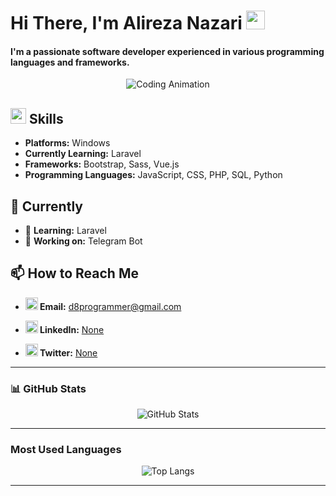# Hi There, I'm Alireza Nazari <img src="https://user-images.githubusercontent.com/74038190/216120986-f2752ca9-fe82-4aa3-befe-0a58db010d85.png" width="30px">

#### I'm a passionate software developer experienced in various programming languages and frameworks.

<p align="center">
  <img src="https://user-images.githubusercontent.com/74038190/212746035-d5c61762-973c-44c0-aec7-887f3b7690e3.gif" style="max-width: 100%; display: inline-block;" alt="Coding Animation">
</p>

## <img src="https://user-images.githubusercontent.com/74038190/212284087-bbe7e430-757e-4901-90bf-4cd2ce3e1852.gif" width="25px"> Skills
- **Platforms:** Windows
- **Currently Learning:** Laravel
- **Frameworks:** Bootstrap, Sass, Vue.js
- **Programming Languages:** JavaScript, CSS, PHP, SQL, Python

## 🌟 Currently
- 🌱 **Learning:** Laravel
- 🔭 **Working on:** Telegram Bot

## 📫 How to Reach Me

- **<img src="https://raw.githubusercontent.com/TheDudeThatCode/TheDudeThatCode/6bd69ddcf3118726abbcf0aa0e0c5b6e712886b4/Assets/Gmail.svg" height="20px" width="20px"> Email:** [d8programmer@gmail.com](mailto:d8programmer@gmail.com)

- **<img src="https://raw.githubusercontent.com/TheDudeThatCode/TheDudeThatCode/6bd69ddcf3118726abbcf0aa0e0c5b6e712886b4/Assets/Linkedin.svg" height="20px" width="20px"> LinkedIn:** [None](https://www.linkedin.com/in/)

- **<img src="https://raw.githubusercontent.com/TheDudeThatCode/TheDudeThatCode/6bd69ddcf3118726abbcf0aa0e0c5b6e712886b4/Assets/Twitter.svg" height="20px" width="20px"> Twitter:** [None](https://twitter.com/)

---

### 📊 GitHub Stats

<p align="center">
  <img src="https://github-readme-stats.vercel.app/api?username=d8programmer&show_icons=true&theme=radical" alt="GitHub Stats" />
</p>

---

### Most Used Languages

<p align="center">
  <img src="https://github-readme-stats.vercel.app/api/top-langs/?username=d8programmer&layout=compact&theme=radical" alt="Top Langs" />
</p>

---
